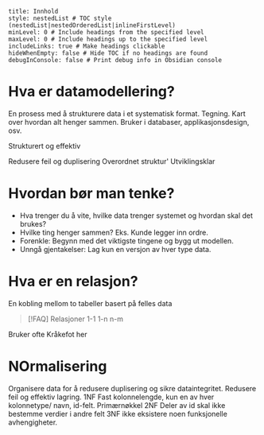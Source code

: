 ```table-of-contents
title: Innhold
style: nestedList # TOC style (nestedList|nestedOrderedList|inlineFirstLevel)
minLevel: 0 # Include headings from the specified level
maxLevel: 0 # Include headings up to the specified level
includeLinks: true # Make headings clickable
hideWhenEmpty: false # Hide TOC if no headings are found
debugInConsole: false # Print debug info in Obsidian console
```
# Hva er datamodellering?
En prosess med å strukturere data i et systematisk format. Tegning.
Kart over hvordan alt henger sammen. 
Bruker i databaser, applikasjonsdesign, osv. 

Strukturert og effektiv

Redusere feil og duplisering
Overordnet struktur'
Utviklingsklar

# Hvordan bør man tenke?
- Hva trenger du å vite, hvilke data trenger systemet og hvordan skal det brukes?
- Hvilke ting henger sammen? Eks. Kunde legger inn ordre.
- Forenkle: Begynn med det viktigste tingene og bygg ut modellen.
- Unngå gjentakelser: Lag kun en versjon av hver type data.
# Hva er en relasjon?
En kobling mellom to tabeller basert på felles data

> [!FAQ] Relasjoner
> 1-1
> 1-n
> n-m

Bruker ofte Kråkefot her
# NOrmalisering
Organisere data for å redusere duplisering og sikre dataintegritet. Redusere feil og effektiv lagring.
1NF Fast kolonnelengde, kun en av hver kolonnetype/ navn, id-felt. Primærnøkkel
2NF Deler av id skal ikke bestemme verdier i andre felt
3NF ikke eksistere noen funksjonelle avhengigheter.